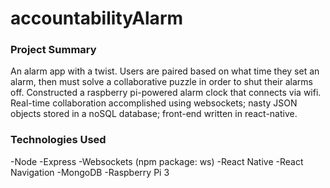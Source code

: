 # accountabilityAlarm

### Project Summary
An alarm app with a twist. Users are paired based on what time they set an alarm, then must solve a collaborative puzzle in order to shut their alarms off. Constructed a raspberry pi-powered alarm clock that connects via wifi. Real-time collaboration accomplished using websockets; nasty JSON objects stored in a noSQL database; front-end written in react-native.

### Technologies Used
-Node
-Express
-Websockets (npm package: ws)
-React Native
-React Navigation
-MongoDB
-Raspberry Pi 3

